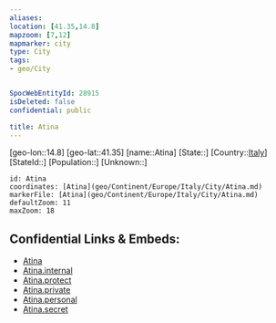 ```yaml
---
aliases: 
location: [41.35,14.8]
mapzoom: [7,12] 
mapmarker: city 
type: City
tags:
- geo/City


SpocWebEntityId: 28915
isDeleted: false
confidential: public

title: Atina
---
```

[geo-lon::14.8]
[geo-lat::41.35]
[name::Atina]
[State::]
[Country::[Italy](geo/Continent/Europe/Italy.md)]
[StateId::]
[Population::]
[Unknown::]


```leaflet
id: Atina
coordinates: [Atina](geo/Continent/Europe/Italy/City/Atina.md)
markerFile: [Atina](geo/Continent/Europe/Italy/City/Atina.md)
defaultZoom: 11 
maxZoom: 18
```


## Confidential Links & Embeds: 
- [Atina](../../../../../../_public/geo/Continent/Europe/Italy/City/Atina.md) 
- [Atina.internal](../../../../../../_internal/geo/Continent/Europe/Italy/City/Atina.internal.md) 
- [Atina.protect](../../../../../../_protect/geo/Continent/Europe/Italy/City/Atina.protect.md) 
- [Atina.private](../../../../../../_private/geo/Continent/Europe/Italy/City/Atina.private.md) 
- [Atina.personal](../../../../../../_personal/geo/Continent/Europe/Italy/City/Atina.personal.md) 
- [Atina.secret](../../../../../../_secret/geo/Continent/Europe/Italy/City/Atina.secret.md) 
